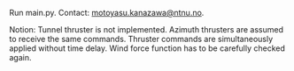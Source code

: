 Run main.py.
Contact: motoyasu.kanazawa@ntnu.no.

Notion:
Tunnel thruster is not implemented.
Azimuth thrusters are assumed to receive the same commands.
Thruster commands are simultaneously applied without time delay.
Wind force function has to be carefully checked again.